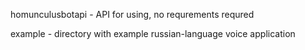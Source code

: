 homunculusbotapi - API for using, no requrements requred


example - directory with example russian-language voice application
